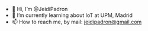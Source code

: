 - 👋 Hi, I’m @JeidiPadron
- 🌱 I’m currently learning about IoT at UPM, Madrid
- 📫 How to reach me, by mail: jeidipadron@gmail.com

<!---
JeidiPadron/JeidiPadron is a ✨ special ✨ repository because its `README.md` (this file) appears on your GitHub profile.
You can click the Preview link to take a look at your changes.
--->
